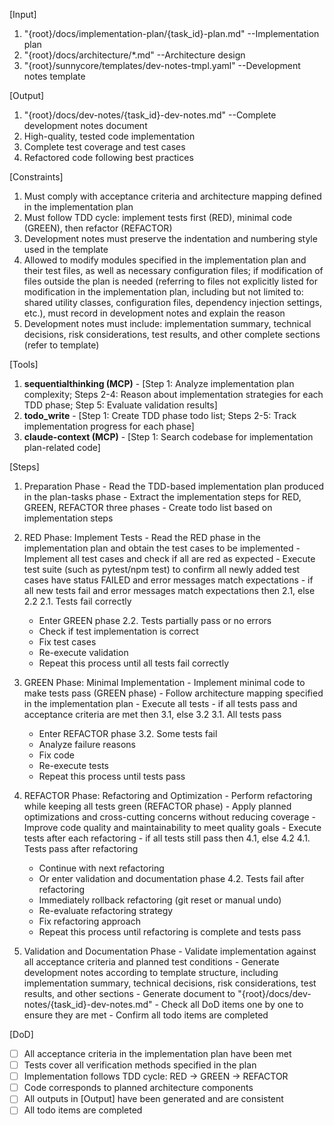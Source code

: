 [Input]
  1. "{root}/docs/implementation-plan/{task_id}-plan.md" --Implementation plan
  2. "{root}/docs/architecture/*.md" --Architecture design
  3. "{root}/sunnycore/templates/dev-notes-tmpl.yaml" --Development notes template

[Output]
  1. "{root}/docs/dev-notes/{task_id}-dev-notes.md" --Complete development notes document
  2. High-quality, tested code implementation
  3. Complete test coverage and test cases
  4. Refactored code following best practices

[Constraints]
  1. Must comply with acceptance criteria and architecture mapping defined in the implementation plan
  2. Must follow TDD cycle: implement tests first (RED), minimal code (GREEN), then refactor (REFACTOR)
  3. Development notes must preserve the indentation and numbering style used in the template
  4. Allowed to modify modules specified in the implementation plan and their test files, as well as necessary configuration files; if modification of files outside the plan is needed (referring to files not explicitly listed for modification in the implementation plan, including but not limited to: shared utility classes, configuration files, dependency injection settings, etc.), must record in development notes and explain the reason
  5. Development notes must include: implementation summary, technical decisions, risk considerations, test results, and other complete sections (refer to template)

[Tools]
  1. **sequentialthinking (MCP)**
    - [Step 1: Analyze implementation plan complexity; Steps 2-4: Reason about implementation strategies for each TDD phase; Step 5: Evaluate validation results]
  2. **todo_write**
    - [Step 1: Create TDD phase todo list; Steps 2-5: Track implementation progress for each phase]
  3. **claude-context (MCP)**
    - [Step 1: Search codebase for implementation plan-related code]

[Steps]
  1. Preparation Phase
    - Read the TDD-based implementation plan produced in the plan-tasks phase
    - Extract the implementation steps for RED, GREEN, REFACTOR three phases
    - Create todo list based on implementation steps

  2. RED Phase: Implement Tests
    - Read the RED phase in the implementation plan and obtain the test cases to be implemented
    - Implement all test cases and check if all are red as expected
    - Execute test suite (such as pytest/npm test) to confirm all newly added test cases have status FAILED and error messages match expectations
    - if all new tests fail and error messages match expectations then 2.1, else 2.2
      2.1. Tests fail correctly
        - Enter GREEN phase
      2.2. Tests partially pass or no errors
        - Check if test implementation is correct
        - Fix test cases
        - Re-execute validation
        - Repeat this process until all tests fail correctly

  3. GREEN Phase: Minimal Implementation
    - Implement minimal code to make tests pass (GREEN phase)
    - Follow architecture mapping specified in the implementation plan
    - Execute all tests
    - if all tests pass and acceptance criteria are met then 3.1, else 3.2
      3.1. All tests pass
        - Enter REFACTOR phase
      3.2. Some tests fail
        - Analyze failure reasons
        - Fix code
        - Re-execute tests
        - Repeat this process until tests pass

  4. REFACTOR Phase: Refactoring and Optimization
    - Perform refactoring while keeping all tests green (REFACTOR phase)
    - Apply planned optimizations and cross-cutting concerns without reducing coverage
    - Improve code quality and maintainability to meet quality goals
    - Execute tests after each refactoring
    - if all tests still pass then 4.1, else 4.2
      4.1. Tests pass after refactoring
        - Continue with next refactoring
        - Or enter validation and documentation phase
      4.2. Tests fail after refactoring
        - Immediately rollback refactoring (git reset or manual undo)
        - Re-evaluate refactoring strategy
        - Fix refactoring approach
        - Repeat this process until refactoring is complete and tests pass

  5. Validation and Documentation Phase
    - Validate implementation against all acceptance criteria and planned test conditions
    - Generate development notes according to template structure, including implementation summary, technical decisions, risk considerations, test results, and other sections
    - Generate document to "{root}/docs/dev-notes/{task_id}-dev-notes.md"
    - Check all DoD items one by one to ensure they are met
    - Confirm all todo items are completed

[DoD]
  - [ ] All acceptance criteria in the implementation plan have been met
  - [ ] Tests cover all verification methods specified in the plan
  - [ ] Implementation follows TDD cycle: RED → GREEN → REFACTOR
  - [ ] Code corresponds to planned architecture components
  - [ ] All outputs in [Output] have been generated and are consistent
  - [ ] All todo items are completed

